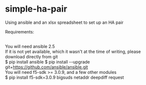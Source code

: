 # simple-ha-pair
Using ansible and an xlsx spreadsheet to set up an HA pair

Requirements:<br><br>

You will need ansible 2.5 <br> If it is not yet available, which it wasn't at the time of writing,  please download directly from git <br>
$ pip install ansible
$ pip install --upgrade git+https://github.com/ansible/ansible.git
<br>
You will need f5-sdk >= 3.0.9, and a few other modules
<br>
$ pip install f5-sdk=3.0.9 bigsuds netaddr deepdiff request






